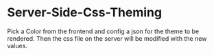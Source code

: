 # Server-Side-Css-Theming
Pick a Color from the frontend and config a json for the theme to be rendered. Then the css file on the server will be modified with the new values.
